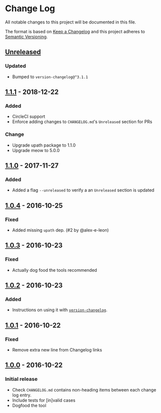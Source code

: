 # Change Log

All notable changes to this project will be documented in this file.

The format is based on [Keep a Changelog](http://keepachangelog.com/)
and this project adheres to [Semantic Versioning](http://semver.org/).

## [Unreleased][]

### Updated
- Bumped to `version-changelog@^3.1.1`

## [1.1.1][] - 2018-12-22

### Added
- CircleCI support
- Enforce adding changes to `CHANGELOG.md`'s `Unreleased` section for PRs

### Change
- Upgrade upath package to 1.1.0
- Upgrade meow to 5.0.0

## [1.1.0][] - 2017-11-27

### Added
- Added a flag `--unreleased` to verify a an `Unreleased` section is updated

## [1.0.4][] - 2016-10-25

### Fixed

- Added missing `upath` dep. (#2 by @alex-e-leon)

## [1.0.3][] - 2016-10-23

### Fixed

- Actually dog food the tools recommended

## [1.0.2][] - 2016-10-23

### Added

- Instructions on using it with
  [`version-changelog`](https://github.com/jesstelford/version-changelog).

## [1.0.1][] - 2016-10-22

### Fixed

- Remove extra new line from Changelog links

## [1.0.0][] - 2016-10-22

### Initial release

- Check `CHANGELOG.md` contains non-heading items between each change log entry.
- Include tests for [in]valid cases
- Dogfood the tool

[Unreleased]: https://github.com/jesstelford/changelog-verify/compare/v1.1.1...HEAD
[1.1.1]: https://github.com/jesstelford/changelog-verify/compare/v1.1.0...v1.1.1
[1.1.0]: https://github.com/jesstelford/changelog-verify/compare/v1.0.4...v1.1.0
[1.0.4]: https://github.com/jesstelford/changelog-verify/compare/v1.0.3...v1.0.4
[1.0.3]: https://github.com/jesstelford/changelog-verify/compare/v1.0.2...v1.0.3
[1.0.2]: https://github.com/jesstelford/changelog-verify/compare/v1.0.1...v1.0.2
[1.0.1]: https://github.com/jesstelford/changelog-verify/compare/v1.0.0...v1.0.1
[1.0.0]: https://github.com/jesstelford/changelog-verify/compare/f95df583af4612319aad60e9957976a2c07e5bf2...v1.0.0
